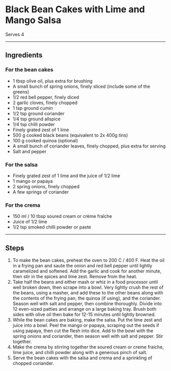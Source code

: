 # Black Bean Cakes with Lime and Mango Salsa

Serves 4

---

## Ingredients

### For the bean cakes
* 1 tbsp olive oil, plus extra for brushing
* A small bunch of spring onions, finely sliced (include some of the greens)
* 1/2 red bell pepper, finely diced
* 2 garlic cloves, finely chopped
* 1 tsp ground cumin
* 1/2 tsp ground coriander
* 1/4 tsp ground allspice
* 1/4 tsp chilli powder
* Finely grated zest of 1 lime
* 500 g cooked black beans (equivalent to 2x 400g tins)
* 100 g cooked quinoa (optional)
* A small bunch of coriander leaves, finely chopped, plus extra for serving
* Salt and pepper

### For the salsa
* Finely grated zest of 1 lime and the juice of 1/2 lime
* 1 mango or papaya
* 2 spring onions, finely chopped
* A few springs of coriander

### For the crema
* 150 ml / 10 tbsp soured cream or crème fraîche
* Juice of 1/2 lime
* 1/2 tsp smoked chilli powder or paste

---

## Steps

1.  To make the bean cakes, preheat the oven to 200 C / 400 F. Heat the oil in a frying pan and saute the onion and red bell pepper until lightly caramelized and softened. Add the garlic and cook for another minute, then stir in the spices and lime zest. Remove from the heat.
2.  Take half the beans and either mash or whiz in a food processor until well broken down, then scrape into a bowl. Very lightly crush the rest of the beans, using a masher, and add these to the other beans along with the contents of the frying pan, the quinoa (if using), and the coriander. Season well with salt and pepper, then combine thoroughly. Divide into 12 even-sized patties and arrange on a large baking tray. Brush both sides with olive oil then bake for 12-15 minutes until lightly browned.
3.  While the bean cakes are baking, make the salsa. Put the lime zest and juice into a bowl. Peel the mango or papaya, scraping out the seeds if using papaya, then cut the flesh into dice. Add to the bowl with the spring onions and coriander, then season well with salt and pepper. Stir together.
4.  Make the crema by stirring together the soured cream or creme fraiche, lime juice, and chilli powder along with a generous pinch of salt.
5.  Serve the bean cakes with the salsa and crema and a sprinkling of chopped coriander.